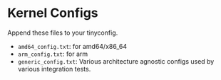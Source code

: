 # Kernel Configs

Append these files to your tinyconfig.

- `amd64_config.txt`: for amd64/x86_64
- `arm_config.txt`: for arm
- `generic_config.txt`: Various architecture agnostic configs used by various
  integration tests.
